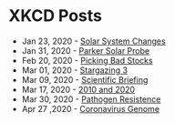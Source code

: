 # XKCD Posts
- Jan 23, 2020 - [Solar System Changes](https://xkcd.com/2258/)
- Jan 31, 2020 - [Parker Solar Probe](https://xkcd.com/2262/)
- Feb 20, 2020 - [Picking Bad Stocks](https://xkcd.com/2270/)
- Mar 01, 2020 - [Stargazing 3](https://imgs.xkcd.com/comics/stargazing_3.png)
- Mar 09, 2020 - [Scientific Briefing](https://xkcd.com/2278/)
- Mar 17, 2020 - [2010 and 2020](https://xkcd.com/2280/)
- Mar 30, 2020 - [Pathogen Resistence](https://xkcd.com/2287/)
- Apr 27 ,2020 - [Coronavirus Genome](https://xkcd.com/2298/)
